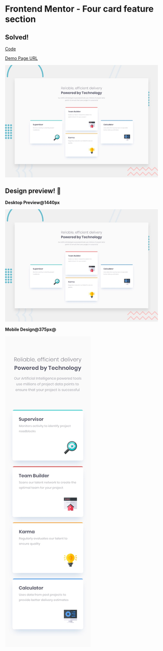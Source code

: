 # Frontend Mentor - Four card feature section

## Solved! 

[Code](https://github.com/natarajchakraborty/four-card-feature-section)

[Demo Page URL](https://natarajchakraborty.github.io/four-card-feature-section/)

![Design preview for the Four card feature section coding challenge](./design/desktop-preview.jpg)

## Design preview! 👋

**Desktop Preview@1440px**

![Desktop](./design/desktop-preview.jpg)

**Mobile Design@375px@**

![Mobile](./design/mobile-design.jpg)
